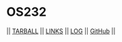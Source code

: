 # OS232

|| [TARBALL](SandBox/samuelcodingjourney.tar.xz) || [LINKS](LINKS/) || [LOG](TXT/mylog.txt) || [GitHub](https://github.com/samuelcodingjourney/os232/) ||
